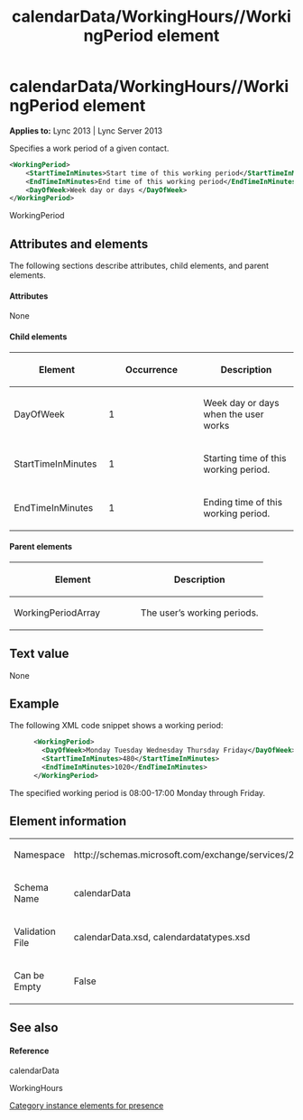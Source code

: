﻿---
title: calendarData/WorkingHours//WorkingPeriod element
TOCTitle: calendarData/WorkingHours//WorkingPeriod element
ms:assetid: 90e5b226-9b0a-4352-95aa-4151c3e4e8db
ms:mtpsurl: https://msdn.microsoft.com/en-us/library/Dn454731(v=office.15)
ms:contentKeyID: 57093445
ms.date: 07/24/2014
mtps_version: v=office.15
dev_langs:
- xml
---

# calendarData/WorkingHours//WorkingPeriod element


**Applies to:** Lync 2013 | Lync Server 2013

Specifies a work period of a given contact.

``` xml
<WorkingPeriod>
    <StartTimeInMinutes>Start time of this working period</StartTimeInMinutes>
    <EndTimeInMinutes>End time of this working period</EndTimeInMinutes>
    <DayOfWeek>Week day or days </DayOfWeek>
</WorkingPeriod>
```

WorkingPeriod

## Attributes and elements

The following sections describe attributes, child elements, and parent elements.

#### Attributes

None

#### Child elements

<table>
<colgroup>
<col style="width: 33%" />
<col style="width: 33%" />
<col style="width: 33%" />
</colgroup>
<thead>
<tr class="header">
<th><p>Element</p></th>
<th><p>Occurrence</p></th>
<th><p>Description</p></th>
</tr>
</thead>
<tbody>
<tr class="odd">
<td><p>DayOfWeek</p></td>
<td><p>1</p></td>
<td><p>Week day or days when the user works</p></td>
</tr>
<tr class="even">
<td><p>StartTimeInMinutes</p></td>
<td><p>1</p></td>
<td><p>Starting time of this working period.</p></td>
</tr>
<tr class="odd">
<td><p>EndTimeInMinutes</p></td>
<td><p>1</p></td>
<td><p>Ending time of this working period.</p></td>
</tr>
</tbody>
</table>


#### Parent elements

<table>
<colgroup>
<col style="width: 50%" />
<col style="width: 50%" />
</colgroup>
<thead>
<tr class="header">
<th><p>Element</p></th>
<th><p>Description</p></th>
</tr>
</thead>
<tbody>
<tr class="odd">
<td><p>WorkingPeriodArray</p></td>
<td><p>The user’s working periods.</p></td>
</tr>
</tbody>
</table>


## Text value

None

## Example

The following XML code snippet shows a working period:

``` xml
      <WorkingPeriod>
        <DayOfWeek>Monday Tuesday Wednesday Thursday Friday</DayOfWeek>
        <StartTimeInMinutes>480</StartTimeInMinutes>
        <EndTimeInMinutes>1020</EndTimeInMinutes>
      </WorkingPeriod>
```

The specified working period is 08:00-17:00 Monday through Friday.

## Element information

<table>
<colgroup>
<col style="width: 50%" />
<col style="width: 50%" />
</colgroup>
<tbody>
<tr class="odd">
<td><p>Namespace</p></td>
<td><p>http://schemas.microsoft.com/exchange/services/2006/types</p></td>
</tr>
<tr class="even">
<td><p>Schema Name</p></td>
<td><p>calendarData</p></td>
</tr>
<tr class="odd">
<td><p>Validation File</p></td>
<td><p>calendarData.xsd, calendardatatypes.xsd</p></td>
</tr>
<tr class="even">
<td><p>Can be Empty</p></td>
<td><p>False</p></td>
</tr>
</tbody>
</table>


## See also

#### Reference

calendarData

WorkingHours

[Category instance elements for presence](category-instance-elements-for-presence.md)

